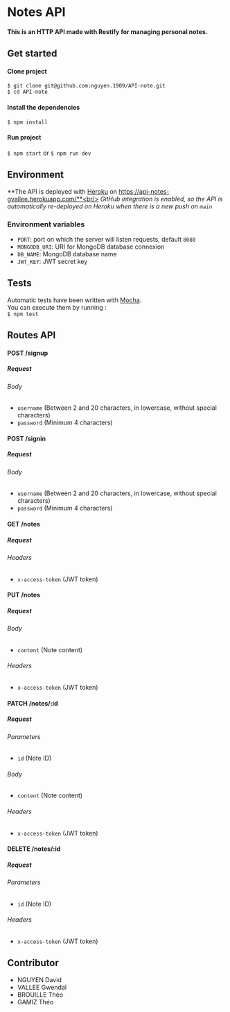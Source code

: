 # Notes API

#### This is an HTTP API made with Restify for managing personal notes.

## Get started

#### Clone project

`$ git clone git@github.com:nguyen.1909/API-note.git`<br/>
`$ cd API-note`

#### Install the dependencies

`$ npm install`

#### Run project

`$ npm start` or `$ npm run dev`<br/>

## Environment

**The API is deployed with [Heroku](https://www.heroku.com) on https://api-notes-gvallee.herokuapp.com/**<br/>
_GitHub integration is enabled, so the API is automatically re-deployed on Heroku when there is a new push on `main`_

### Environment variables

- `PORT`: port on which the server will listen requests, default `8080`
- `MONGODB_URI`: URI for MongoDB database connexion
- `DB_NAME`: MongoDB database name
- `JWT_KEY`: JWT secret key

## Tests

Automatic tests have been written with [Mocha](https://mochajs.org/). <br/>
You can execute them by running : 
<br/>
`$ npm test `

## Routes API

#### POST /signup

##### Request

###### Body

- `username` (Between 2 and 20 characters, in lowercase, without special characters)
- `password` (Minimum 4 characters)
  <br/>

#### POST /signin

##### Request

###### Body

- `username` (Between 2 and 20 characters, in lowercase, without special characters)
- `password` (Minimum 4 characters)
  <br/>

#### GET /notes

##### Request

###### Headers

- `x-access-token` (JWT token)
  <br/>

#### PUT /notes

##### Request

###### Body

- `content` (Note content)

###### Headers

- `x-access-token` (JWT token)
  <br/>

#### PATCH /notes/:id

##### Request

###### Parameters

- `id` (Note ID)

###### Body

- `content` (Note content)

###### Headers

- `x-access-token` (JWT token)
  <br/>

#### DELETE /notes/:id

##### Request

###### Parameters

- `id` (Note ID)

###### Headers

- `x-access-token` (JWT token)

## Contributor

- NGUYEN David
- VALLEE Gwendal
- BROUILLE Théo
- GAMIZ Théo
